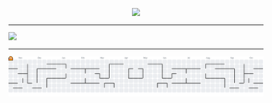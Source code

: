 
<p align="center">
  <img src="https://img.shields.io/badge/Focus-CyberSecurity-b55cdb?style=for-the-badge&logo=lock&logoColor=black"     />
</p>

---

<img src="https://github-readme-activity-graph.vercel.app/graph?username=anyocher&bg_color=white&color=b0abb3&line=fff&point=b55cdb&area=true&hide_border=true">

---


<picture>
  <source media="(prefers-color-scheme: dark)" srcset="https://raw.githubusercontent.com/anyocher/anyocher/output/pacman-contribution-graph-dark.svg">
  <source media="(prefers-color-scheme: light)" srcset="https://raw.githubusercontent.com/anyocher/anyocher/output/pacman-contribution-graph.svg">
  <img alt="pacman contribution graph" src="https://raw.githubusercontent.com/anyocher/anyocher/output/pacman-contribution-graph.svg">
</picture>

###




<!--

v
<p align="center">
  <img width="38%" src="https://github-readme-stats.vercel.app/api/top-langs/?username=anyocher&layout=compact&hide_border=true&title_color=ffffff&text_color=ffffff&bg_color=0d1117" />
</p>
<p align="center">
<img src="https://github-readme-stats.vercel.app/api?username=anyocher&show_icons=true&theme=github_dark&hide_border=true&title_color=ffffff&icon_color=ffffff&text_color=ffffff" />
</p>
<img src="https://img.shields.io/badge/Security-Ethical%20Hacker-4f1d82?style=for-the-badge&logo=shield&logoColor=white" />
--!>




